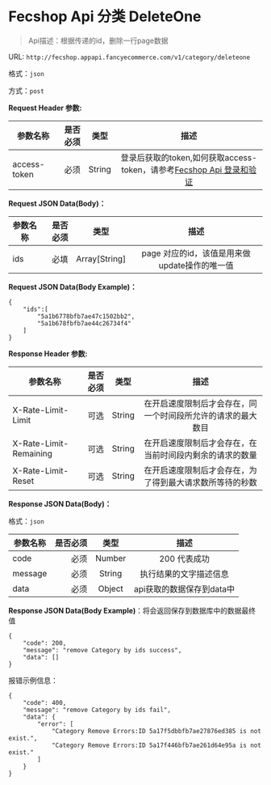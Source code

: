 Fecshop Api 分类 DeleteOne
=========================


> Api描述：根据传递的id，删除一行page数据



URL: `http://fecshop.appapi.fancyecommerce.com/v1/category/deleteone`

格式：`json`

方式：`post`

**Request Header 参数:**


| 参数名称        | 是否必须    |  类型       |  描述     |
| ----------------| -----:      | :----:      |:----:     |
| access-token    | 必须        |   String    | 登录后获取的token,如何获取access-token，请参考[Fecshop Api 登录和验证](fecshop-api-login-and-verification.md)|


**Request JSON Data(Body)：**

| 参数名称        | 是否必须    |  类型       |  描述     |
| ----------------| -----:      | :----:      |:----:     |
| ids             | 必填        |   Array[String]    | page 对应的id，该值是用来做update操作的唯一值 |



**Request JSON Data(Body Example)：**

```
{
    "ids":[
        "5a1b6778bfb7ae47c1502bb2",
        "5a1b678fbfb7ae44c26734f4"
    ]
}

```


**Response Header 参数:**


| 参数名称                    | 是否必须    |  类型       |  描述     |
| ----------------------------| -----:      | :----:      |:----:     |
| X-Rate-Limit-Limit          | 可选        |   String    | 在开启速度限制后才会存在，同一个时间段所允许的请求的最大数目|
| X-Rate-Limit-Remaining      | 可选        |   String    | 在开启速度限制后才会存在，在当前时间段内剩余的请求的数量|
| X-Rate-Limit-Reset          | 可选        |   String    | 在开启速度限制后才会存在，为了得到最大请求数所等待的秒数|



**Response JSON Data(Body)：**

格式：`json`

| 参数名称        | 是否必须    |  类型       |  描述        |
| ----------------| -----:      | :----:      |:----:        | 
| code            | 必须        |   Number    | 200 代表成功 |
| message         | 必须        |   String    | 执行结果的文字描述信息  |
| data            | 必须        |   Object    | api获取的数据保存到data中  |

**Response JSON Data(Body Example)**：将会返回保存到数据库中的数据最终值

```
{
    "code": 200,
    "message": "remove Category by ids success",
    "data": []
}

```

报错示例信息：

```
{
    "code": 400,
    "message": "remove Category by ids fail",
    "data": {
        "error": [
            "Category Remove Errors:ID 5a17f5dbbfb7ae27876ed385 is not exist.",
            "Category Remove Errors:ID 5a17f446bfb7ae261d64e95a is not exist."
        ]
    }
}
```
